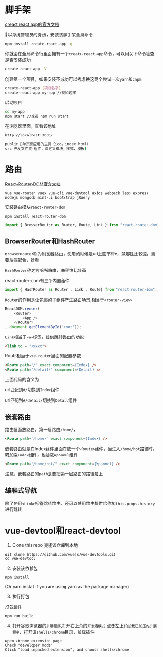 # 脚手架

[creact react app的官方文档](https://github.com/facebook/create-react-app)

以系统管理员的身份，安装该脚手架全局命令
```bash
npm install create-react-app -g
```

你就会在全局命令行里面拥有一个`create-react-app`命令，可以用以下命令检查是否安装成功
```bash
create-react-app -V
```

创建第一个项目，如果安装不成功可以考虑换这两个尝试一次`yarn`和`cnpm`
```bash
create-react-app [项目名字]
create-react-app my-app //例如这样
```

启动项目
```bash
cd my-app
npm start //或者 npm run start
```

在浏览器里面，查看该地址
```bash
http://localhost:3000/
```

```bash
public 单页面应用的主页（ico，index.html）
src 开发文件夹(组件，自定义模块，样式，模板)
```

# 路由

[React-Router-DOM官方文档](https://reacttraining.com/react-router/web/guides/quick-start)
```
vue vue-router vuex vue-cli vue-devtool axios webpack less express nodejs mongodb mint-ui bootstrap jQuery 
```

安装路由模块`react-router-dom`
```js
npm install react-router-dom
```

```js
import { BrowserRouter as Router, Route, Link } from "react-router-dom";
```

## BrowserRouter和HashRouter

`BrowserRouter`称为浏览器路由，使用的时候是url上面不带`#`，兼容性比较差，需要后端配合，好看

`HashRouter`称之为哈希路由，兼容性比较高


react-router-dom有三个内置组件
```js
import { HashRouter as Router , Link , Route} from "react-router-dom";
```
`Router`的作用是让包裹的子组件产生路由场景,相当于`<router-view>`
```js
ReactDOM.render(
    <Router>
        <App />
    </Router>
, document.getElementById('root'));
```
`Link`相当于`<a>`标签，提供跳转路由的功能
```html
<link to = "/xxxx">
```
Route相当于`vue-router`里面的配置参数
```html
<Route path="/" exact component={Index} />
<Route path="/detail/" component={Detail} />
```
上面代码的含义为

url匹配到`#/`切换到`Index`组件

url匹配到`#/detail/`切换到`Detail`组件

## 嵌套路由


路由里面放路由，第一层路由`/home/`，
```html
<Route path="/home/" exact component={Index} />
```
嵌套路由就是在Index组件里面在放一个`<Route>`组件，当进入`/home/hot`路径时，既加载`Index`组件，也加载`Wpannel`组件
```html
<Route path="/home/hot/" exact component={Wpannel} />
```
注意，嵌套路由的`path`是要把第一层路由的路径加上

## 编程式导航

除了使用`<Link>`标签跳转路由，还可以使用路由提供给你的`this.props.history`进行跳转


# vue-devtool和react-devtool

1. Clone this repo 克隆该仓库到本地
```
git clone https://github.com/vuejs/vue-devtools.git
cd vue-devtool
```
2. 安装该依赖包

```bash
npm install 
```
(Or yarn install if you are using yarn as the package manager)

3. 执行打包

打包插件
```bash
npm run build
```

4. 打开谷歌浏览器的`扩展程序`,打开右上角的`开发者模式`,点击左上角`加载已加压的扩展程序`，打开该`shells/chrome`目录，加载插件

```
Open Chrome extension page
Check "developer mode"
Click "load unpacked extension", and choose shells/chrome.
```

